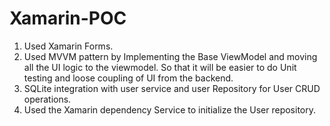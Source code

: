 # Xamarin-POC
1. Used Xamarin Forms.<br />
2. Used MVVM pattern by Implementing the Base ViewModel and moving all the UI logic to the viewmodel. So that it will be easier to do Unit testing and loose coupling of UI from the backend.<br />
3. SQLite integration with user service and user Repository for User CRUD operations. <br /> 
4. Used the Xamarin dependency Service to initialize the User repository.

